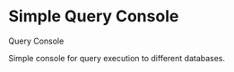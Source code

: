 Simple Query Console
============

Query Console

Simple console for query execution to different databases.

